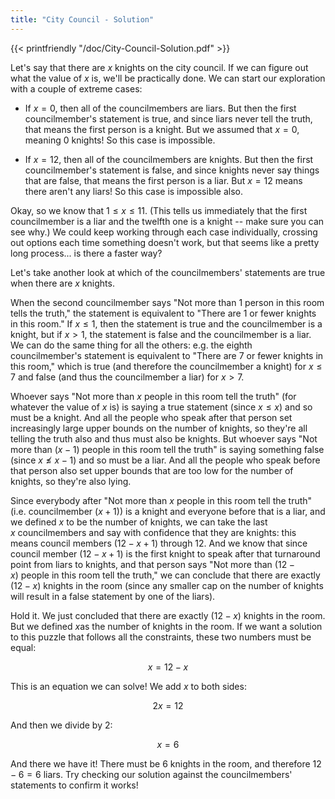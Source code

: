 ```yaml
---
title: "City Council - Solution"
---
```



{{< printfriendly "/doc/City-Council-Solution.pdf" >}}

Let's say that there are $x$ knights on the city council. If we can figure out what the value of $x$ is, we'll be practically done. We can start our exploration with a couple of extreme cases:

-   If $x=0$, then all of the councilmembers are liars. But then the first councilmember's statement is true, and since liars never tell the truth, that means the first person is a knight. But we assumed that $x=0$, meaning $0$ knights! So this case is impossible.

-   If $x=12$, then all of the councilmembers are knights. But then the first councilmember's statement is false, and since knights never say things that are false, that means the first person is a liar. But $x=12$ means there aren't any liars! So this case is impossible also.

Okay, so we know that $1 \le x \le 11$. (This tells us immediately that the first councilmember is a liar and the twelfth one is a knight -- make sure you can see why.) We could keep working through each case individually, crossing out options each time something doesn't work, but that seems like a pretty long process... is there a faster way?

Let's take another look at which of the councilmembers' statements are true when there are $x$ knights.

When the second councilmember says "Not more than $1$ person in this room tells the truth," the statement is equivalent to "There are $1$ or fewer knights in this room." If $x \le 1$, then the statement is true and the councilmember is a knight, but if $x > 1$, the statement is false and the councilmember is a liar. We can do the same thing for all the others: e.g. the eighth councilmember's statement is equivalent to "There are $7$ or fewer knights in this room," which is true (and therefore the councilmember a knight) for $x \le 7$ and false (and thus the councilmember a liar) for $x > 7$.

Whoever says "Not more than $x$ people in this room tell the truth" (for whatever the value of $x$ is) is saying a true statement (since $x \le x$) and so must be a knight. And all the people who speak after that person set increasingly large upper bounds on the number of knights, so they're all telling the truth also and thus must also be knights. But whoever says "Not more than $(x-1)$ people in this room tell the truth" is saying something false (since $x \nleq x-1$) and so must be a liar. And all the people who speak before that person also set upper bounds that are too low for the number of knights, so they're also lying.

Since everybody after "Not more than $x$ people in this room tell the truth" (i.e. councilmember $(x+1)$) is a knight and everyone before that is a liar, and we defined $x$ to be the number of knights, we can take the last $x$ councilmembers and say with confidence that they are knights: this means council members $(12-x+1)$ through $12$. And we know that since council member $(12-x+1)$ is the first knight to speak after that turnaround point from liars to knights, and that person says "Not more than $(12-x)$ people in this room tell the truth," we can conclude that there are exactly $(12-x)$ knights in the room (since any smaller cap on the number of knights will result in a false statement by one of the liars).

Hold it. We just concluded that there are exactly $(12-x)$ knights in the room. But we defined $x$as the number of knights in the room. If we want a solution to this puzzle that follows all the constraints, these two numbers must be equal:

$$ x = 12 - x $$

This is an equation we can solve! We add $x$ to both sides:

$$ 2x = 12 $$

And then we divide by $2$:

$$ x = 6 $$

And there we have it! There must be $6$ knights in the room, and therefore $12-6=6$ liars. Try checking our solution against the councilmembers' statements to confirm it works!

